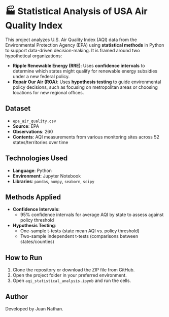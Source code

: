 # 🏭 Statistical Analysis of USA Air Quality Index  

This project analyzes U.S. Air Quality Index (AQI) data from the Environmental Protection Agency (EPA) using **statistical methods** in Python to support data-driven decision-making. It is framed around two hypothetical organizations:  

- **Ripple Renewable Energy (RRE)**: Uses **confidence intervals** to determine which states might qualify for renewable energy subsidies under a new federal policy.  
- **Repair Our Air (ROA)**: Uses **hypothesis testing** to guide environmental policy decisions, such as focusing on metropolitan areas or choosing locations for new regional offices.  

## Dataset

- `epa_air_quality.csv`
- **Source**: EPA
- **Observations**: 260
- **Contents**: AQI measurements from various monitoring sites across 52 states/territories over time

## Technologies Used

- **Language**: Python
- **Environment**: Jupyter Notebook
- **Libraries**: `pandas`, `numpy`, `seaborn`, `scipy`

## Methods Applied

- **Confidence Intervals**:
  - 95% confidence intervals for average AQI by state to assess against policy threshold
- **Hypothesis Testing**:
  - One-sample t-tests (state mean AQI vs. policy threshold)  
  - Two-sample independent t-tests (comparisons between states/counties)
 
## How to Run

1. Clone the repository or download the ZIP file from GitHub.
2. Open the project folder in your preferred environment.
3. Open `aqi_statistical_analysis.ipynb` and run the cells.

## Author

Developed by Juan Nathan.
